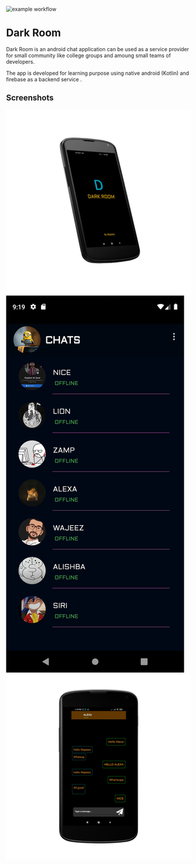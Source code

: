 ![example workflow](https://github.com/github/Dark_Room/actions/workflows/main.yml/badge.svg)

# Dark Room 

Dark Room is an android chat application can be used as a service provider for small community like college groups and amoung small teams of developers.

The app is developed for learning purpose using native android (Kotlin) and firebase as a backend service .


## Screenshots

![App Screenshot](https://github.com/wajeeez/Dark_Room/blob/master/New%20folder/Pic1.png)![App Screenshot](https://github.com/wajeeez/Dark_Room/blob/master/New%20folder/pic4.png)![App Screenshot](https://github.com/wajeeez/Dark_Room/blob/master/New%20folder/pic3.png)
